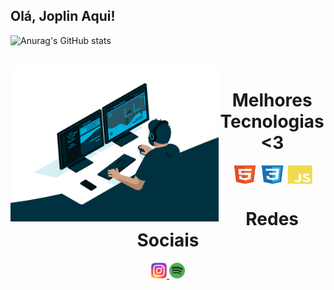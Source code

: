 ## Olá, Joplin Aqui!

![Anurag's GitHub stats](https://github-readme-stats.vercel.app/api?username=anuraghazra&show_icons=true&theme=radical)
<div  align="center"> 
  <div style="display: inline_block"><br>
    <img align="left" height="250" alt="coding-time" src="code.gif">
    <h1 align="center">Melhores Tecnologias <3</h1>
    <img align="center" height="30" width="40" alt="html-icon" src="https://raw.githubusercontent.com/devicons/devicon/master/icons/html5/html5-original.svg">
    <img align="center" height="30" width="40" alt="css-icon" src="https://raw.githubusercontent.com/devicons/devicon/master/icons/css3/css3-original.svg">
    <img align="center" height="30" width="40" alt="js-icon"  src="https://raw.githubusercontent.com/devicons/devicon/master/icons/javascript/javascript-plain.svg">
   </div>
    
  
  <h1 align="center">Redes Sociais</h1>
    <a href = "https://www.instagram.com/erikmartinsjp/">
      <img width="25" src="instagram.png">
    </a>
    <a href = "https://open.spotify.com/user/2cg9l0aos4isujslo083nvy4z?si=MWPtDUmtQOqkHuAdmb6IGA">
      <img width="25" src="spotify.png">
    </a>
</div>
